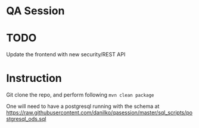 QA Session
===============

TODO
===============
Update the frontend with new security/REST API

Instruction
===============
Git clone the repo, and perform following
`mvn clean package`

One will need to have a postgresql running with the schema at
https://raw.githubusercontent.com/danilko/qasession/master/sql_scripts/postgresql_ods.sql

